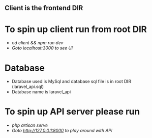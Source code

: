 ## Client is the frontend DIR

# To spin up client run from root DIR
 - *cd client && npm run dev*
 - *Goto localhost:3000 to see UI*

# Database
 - Database used is MySql and database sql file is in root DIR (laravel_api.sql)
 - Database name is laravel_api

# To spin up API server please run 
 - *php artisan serve*
 - *Goto http://127.0.0.1:8000 to play around with API*